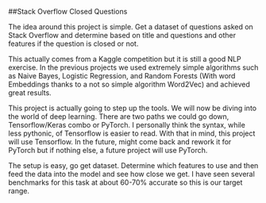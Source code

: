 ##Stack Overflow Closed Questions

The idea around this project is simple. Get a dataset of questions asked on Stack Overflow and determine based on title and questions and other features if the question is closed or not.

This actually comes from a Kaggle competition but it is still a good NLP exercise. In the previous projects we used extremely simple algorithms such as Naive Bayes, Logistic Regression, and Random Forests (With word Embeddings thanks to a not so simple algorithm Word2Vec) and achieved great results.

This project is actually going to step up the tools. We will now be diving into the world of deep learning. There are two paths we could go down, Tensorflow/Keras combo or PyTorch. I personally think the syntax, while less pythonic, of Tensorflow is easier to read. With that in mind, this project will use Tensorflow. In the future, might come back and rework it for PyTorch but if nothing else, a future project will use PyTorch.

The setup is easy, go get dataset. Determine which features to use and then feed the data into the model and see how close we get. I have seen several benchmarks for this task at about 60-70% accurate so this is our target range.
